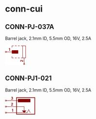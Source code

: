 # conn-cui

## CONN-PJ-037A
Barrel jack, 2.1mm ID, 5.5mm OD, 16V, 2.5A

![CONN-PJ-037A__1__1](/images/conn-cui__CONN-PJ-037A__1__1.png?raw=true) 
## CONN-PJ1-021
Barrel jack, 2.1mm ID, 5.5mm OD, 16V, 2.5A

![CONN-PJ1-021__1__1](/images/conn-cui__CONN-PJ1-021__1__1.png?raw=true) 
